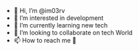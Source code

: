 - 👋 Hi, I’m @im03rv
- 👀 I’m interested in development
- 🌱 I’m currently learning new tech
- 💞️ I’m looking to collaborate on tech World
- 📫 How to reach me 📩

<!---
im03rv/im03rv is a ✨ special ✨ repository because its `README.md` (this file) appears on your GitHub profile.
You can click the Preview link to take a look at your changes.
--->

